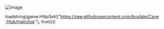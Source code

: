 ![image](https://github.com/buslate/Driving-Empire/assets/113223653/6de560ca-9e49-4d03-9a34-fb8e0601344f)

loadstring(game:HttpGet(("https://raw.githubusercontent.com/buslate/Cave-Hub/main/lua."), true))()
